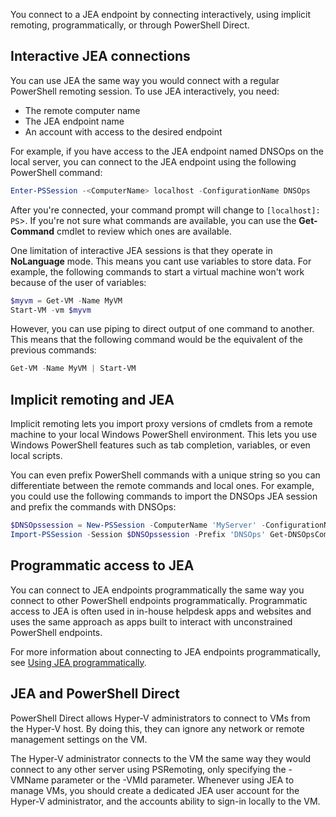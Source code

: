 You connect to a JEA endpoint by connecting interactively, using implicit remoting, programmatically, or through PowerShell Direct.

## Interactive JEA connections

You can use JEA the same way you would connect with a regular PowerShell remoting session. To use JEA interactively, you need:

- The remote computer name
- The JEA endpoint name
- An account with access to the desired endpoint

For example, if you have access to the JEA endpoint named DNSOps on the local server, you can connect to the JEA endpoint using the following PowerShell command:

```powershell
Enter-PSSession -<ComputerName> localhost -ConfigurationName DNSOps

```

After you're connected, your command prompt will change to `[localhost]: PS`>. If you're not sure what commands are available, you can use the **Get-Command** cmdlet to review which ones are available.

One limitation of interactive JEA sessions is that they operate in **NoLanguage** mode. This means you cant use variables to store data. For example, the following commands to start a virtual machine won't work because of the user of variables:

```powershell
$myvm = Get-VM -Name MyVM
Start-VM -vm $myvm

```

However, you can use piping to direct output of one command to another. This means that the following command would be the equivalent of the previous commands:

```powershell
Get-VM -Name MyVM | Start-VM

```

## Implicit remoting and JEA

Implicit remoting lets you import proxy versions of cmdlets from a remote machine to your local Windows PowerShell environment. This lets you use Windows PowerShell features such as tab completion, variables, or even local scripts.

You can even prefix PowerShell commands with a unique string so you can differentiate between the remote commands and local ones. For example, you could use the following commands to import the DNSOps JEA session and prefix the commands with DNSOps:

```powershell
$DNSOpssession = New-PSSession -ComputerName 'MyServer' -ConfigurationName 'DNSOps'
Import-PSSession -Session $DNSOpssession -Prefix 'DNSOps' Get-DNSOpsCommand

```

## Programmatic access to JEA

You can connect to JEA endpoints programmatically the same way you connect to other PowerShell endpoints programmatically. Programmatic access to JEA is often used in in-house helpdesk apps and websites and uses the same approach as apps built to interact with unconstrained PowerShell endpoints.

For more information about connecting to JEA endpoints programmatically, see [Using JEA programmatically](/powershell/scripting/learn/remoting/jea/using-jea#using-jea-programmatically).

## JEA and PowerShell Direct

PowerShell Direct allows Hyper-V administrators to connect to VMs from the Hyper-V host. By doing this, they can ignore any network or remote management settings on the VM.

The Hyper-V administrator connects to the VM the same way they would connect to any other server using PSRemoting, only specifying the -VMName parameter or the -VMId parameter. Whenever using JEA to manage VMs, you should create a dedicated JEA user account for the Hyper-V administrator, and the accounts ability to sign-in locally to the VM.
